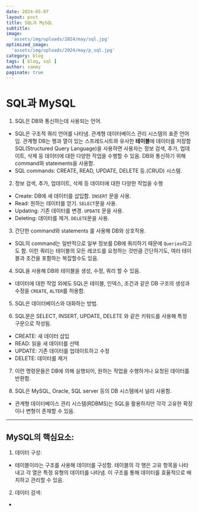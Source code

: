 ```yaml
---
date: 2024-05-07
layout: post
title: SQL과 MySQL 
subtitle:  
image: 
  'assets/img/uploads/2024/may/sql.jpg'
optimized_image:    
  'assets/img/uploads/2024/may/p_sql.jpg'
category: blog
tags: [ blog, sql ]
author: sammy
paginate: true
---
```

# SQL과 MySQL

1. SQL은 DB와 통신하는데 사용되는 언어.
- SQL은 구조적 쿼리 언어를 나타냄. 관계형 데이터베이스 관리 시스템의 표준 언어임. 관계형 DB는 행과 열이 있는 스프레드시트와 유사한 **테이블**에 데이터를 저장함
SQL(Structured Query Language)을 사용하면 사용자는 정보 검색, 추가, 업데이트, 삭제 등 데이터에 대한 다양한 작업을 수행할 수 있음. DB와 통신하기 위해 command와 statements을 사용함.
- SQL commands: CREATE, READ, UPDATE, DELETE 등.(CRUD) 시스템.

2. 정보 검색, 추가, 업데이트, 삭제 등 데이터에 대한 다양한 작업을 수행
- Create: DB에 새 데이터를 삽입함.  `INSERT` 문을 사용.
- Read: 원하는 데이터를 얻기. `SELECT`문을 사용.
- Updating: 기존 데이터를 변경. `UPDATE` 문을 사용.
- Deleting: 데이터를 제거. `DELETE`문을 사용.

3. 간단한 command와 statements 를 사용해 DB와 상호작용.
- SQL의 command는 일반적으로 일부 정보를 DB에 쿼리하기 때문에 `Queries`라고도 함. 이런 쿼리는 테이블의 모든 레코드를 요청하는 것만큼 간단하기도, 여러 테이블과 조건을 포함하는 복잡할수도 있음.

4. SQL을 사용해 DB와 테이블을 생성, 수정, 쿼리 할 수 있음.
- 데이터에 대한 작업 외에도 SQL은 테이블, 인덱스, 조건과 같은 DB 구조의 생성과 수정을 `CREATE`, `ALTER`를 허용함.

5. SQL은 데이터베이스와 대화하는 방법.

6. SQL문은 SELECT, INSERT, UPDATE, DELETE 와 같은 키워드를 사용해 특정 구문으로 작성됨.
* CREATE: 새 데이터 삽입
* READ: 읽을 새 데이터를 선택
* UPDATE: 기존 데이터를 업데이트하고 수정
* DELETE: 데이터를 제거

7. 이런 명령문들은 DB에 의해 실행되어, 원하는 작업을 수행하거나 요청된 데이터를 반환함.

8. SQL은 MySQL, Oracle, SQL server 등의 DB 시스템에서 널리 사용함.
- 관계형 데이터베이스 관리 시스템(RDBMS)는 SQL을 활용하지만 각각 고유한 확장이나 변형이 존재할 수 있음. 

*****
## MySQL의 핵심요소:
1. 데이터 구성:
- 테이블이라는 구조를 사용해 데이터를 구성함. 테이블의 각 행은 고유 항목을 나타내고 각 열은 특정 유형의 데이터를 나타냄. 이 구조를 통해 데이터를 효율적으로 배치하고 관리할 수 있음.

2. 데이터 검색:
- 